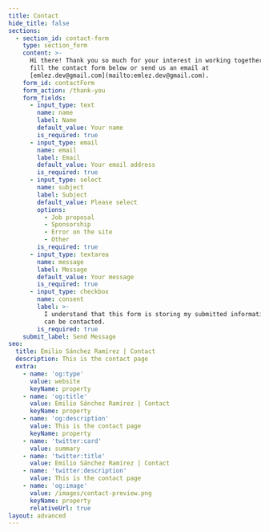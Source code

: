 ```yaml
---
title: Contact
hide_title: false
sections:
  - section_id: contact-form
    type: section_form
    content: >-
      Hi there! Thank you so much for your interest in working together. Please
      fill the contact form below or send us an email at
      [emlez.dev@gmail.com](mailto:emlez.dev@gmail.com).
    form_id: contactForm
    form_action: /thank-you
    form_fields:
      - input_type: text
        name: name
        label: Name
        default_value: Your name
        is_required: true
      - input_type: email
        name: email
        label: Email
        default_value: Your email address
        is_required: true
      - input_type: select
        name: subject
        label: Subject
        default_value: Please select
        options:
          - Job proposal
          - Sponsorship
          - Error on the site
          - Other
        is_required: true
      - input_type: textarea
        name: message
        label: Message
        default_value: Your message
        is_required: true
      - input_type: checkbox
        name: consent
        label: >-
          I understand that this form is storing my submitted information so I
          can be contacted.
        is_required: true
    submit_label: Send Message
seo:
  title: Emilio Sánchez Ramírez | Contact
  description: This is the contact page
  extra:
    - name: 'og:type'
      value: website
      keyName: property
    - name: 'og:title'
      value: Emilio Sánchez Ramírez | Contact
      keyName: property
    - name: 'og:description'
      value: This is the contact page
      keyName: property
    - name: 'twitter:card'
      value: summary
    - name: 'twitter:title'
      value: Emilio Sánchez Ramírez | Contact
    - name: 'twitter:description'
      value: This is the contact page
    - name: 'og:image'
      value: /images/contact-preview.png
      keyName: property
      relativeUrl: true
layout: advanced
---
```

